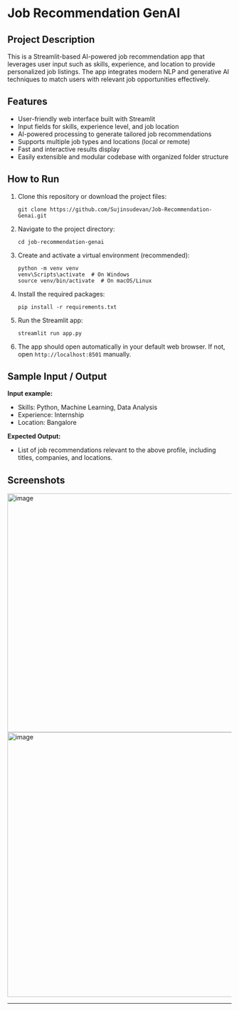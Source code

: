# Job Recommendation GenAI

## Project Description
This is a Streamlit-based AI-powered job recommendation app that leverages user input such as skills, experience, and location to provide personalized job listings. The app integrates modern NLP and generative AI techniques to match users with relevant job opportunities effectively.

## Features
- User-friendly web interface built with Streamlit
- Input fields for skills, experience level, and job location
- AI-powered processing to generate tailored job recommendations
- Supports multiple job types and locations (local or remote)
- Fast and interactive results display
- Easily extensible and modular codebase with organized folder structure

## How to Run
1. Clone this repository or download the project files:
    ```
    git clone https://github.com/Sujinsudevan/Job-Recommendation-Genai.git
    ```
2. Navigate to the project directory:
    ```
    cd job-recommendation-genai
    ```
3. Create and activate a virtual environment (recommended):
    ```
    python -m venv venv
    venv\Scripts\activate  # On Windows
    source venv/bin/activate  # On macOS/Linux
    ```
4. Install the required packages:
    ```
    pip install -r requirements.txt
    ```
5. Run the Streamlit app:
    ```
    streamlit run app.py
    ```
6. The app should open automatically in your default web browser. If not, open `http://localhost:8501` manually.

## Sample Input / Output

**Input example:**

- Skills: Python, Machine Learning, Data Analysis  
- Experience: Internship  
- Location: Bangalore

**Expected Output:**

- List of job recommendations relevant to the above profile, including titles, companies, and locations.

## Screenshots

<img width="736" height="536" alt="image" src="https://github.com/user-attachments/assets/78045610-bdb4-42f5-a647-c6da98e1ea15" />
<img width="716" height="594" alt="image" src="https://github.com/user-attachments/assets/f6adafe9-2156-4f59-9a91-570bff734fbd" />




---
